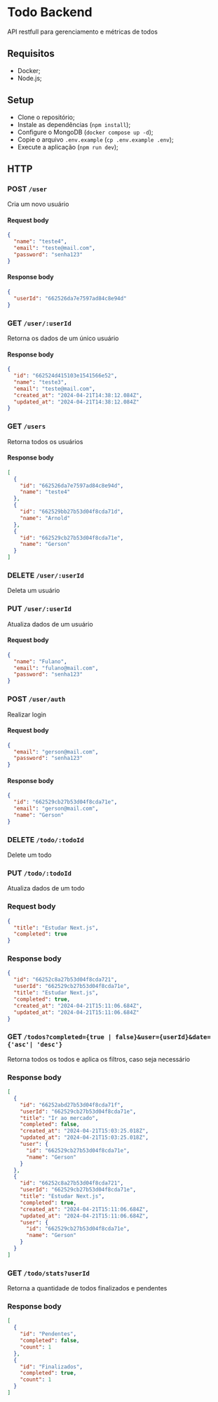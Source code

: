 # Todo Backend

API restfull para gerenciamento e métricas de todos

## Requisitos

- Docker;
- Node.js;

## Setup

- Clone o repositório;
- Instale as dependências (`npm install`);
- Configure o MongoDB (`docker compose up -d`);
- Copie o arquivo `.env.example` (`cp .env.example .env`);
- Execute a aplicação (`npm run dev`);

## HTTP

### POST `/user`

Cria um novo usuário

#### Request body

```json
{
  "name": "teste4",
  "email": "teste@mail.com",
  "password": "senha123"
}
```

#### Response body

```json
{
  "userId": "662526da7e7597ad84c8e94d"
}
```

### GET `/user/:userId`

Retorna os dados de um único usuário

#### Response body

```json
{
  "id": "662524d415103e1541566e52",
  "name": "teste3",
  "email": "teste@mail.com",
  "created_at": "2024-04-21T14:38:12.084Z",
  "updated_at": "2024-04-21T14:38:12.084Z"
}
```

### GET `/users`

Retorna todos os usuários

#### Response body

```json
[
  {
    "id": "662526da7e7597ad84c8e94d",
    "name": "teste4"
  },
  {
    "id": "662529bb27b53d04f8cda71d",
    "name": "Arnold"
  },
  {
    "id": "662529cb27b53d04f8cda71e",
    "name": "Gerson"
  }
]
```

### DELETE `/user/:userId`

Deleta um usuário

### PUT `/user/:userId`

Atualiza dados de um usuário

#### Request body

```json
{
  "name": "Fulano",
  "email": "fulano@mail.com",
  "password": "senha123"
}
```

### POST `/user/auth`

Realizar login

#### Request body

```json
{
  "email": "gerson@mail.com",
  "password": "senha123"
}
```

#### Response body

```json
{
  "id": "662529cb27b53d04f8cda71e",
  "email": "gerson@mail.com",
  "name": "Gerson"
}
```

### DELETE `/todo/:todoId`

Delete um todo

### PUT `/todo/:todoId`

Atualiza dados de um todo

### Request body

```json
{
  "title": "Estudar Next.js",
  "completed": true
}
```

### Response body

```json
{
  "id": "66252c8a27b53d04f8cda721",
  "userId": "662529cb27b53d04f8cda71e",
  "title": "Estudar Next.js",
  "completed": true,
  "created_at": "2024-04-21T15:11:06.684Z",
  "updated_at": "2024-04-21T15:11:06.684Z"
}
```

### GET `/todos?completed={true | false}&user={userId}&date={'asc'| 'desc'}`

Retorna todos os todos e aplica os filtros, caso seja necessário

### Response body

```json
[
  {
    "id": "66252abd27b53d04f8cda71f",
    "userId": "662529cb27b53d04f8cda71e",
    "title": "Ir ao mercado",
    "completed": false,
    "created_at": "2024-04-21T15:03:25.018Z",
    "updated_at": "2024-04-21T15:03:25.018Z",
    "user": {
      "id": "662529cb27b53d04f8cda71e",
      "name": "Gerson"
    }
  },
  {
    "id": "66252c8a27b53d04f8cda721",
    "userId": "662529cb27b53d04f8cda71e",
    "title": "Estudar Next.js",
    "completed": true,
    "created_at": "2024-04-21T15:11:06.684Z",
    "updated_at": "2024-04-21T15:11:06.684Z",
    "user": {
      "id": "662529cb27b53d04f8cda71e",
      "name": "Gerson"
    }
  }
]
```

### GET `/todo/stats?userId`

Retorna a quantidade de todos finalizados e pendentes

### Response body

```json
[
  {
    "id": "Pendentes",
    "completed": false,
    "count": 1
  },
  {
    "id": "Finalizados",
    "completed": true,
    "count": 1
  }
]
```
